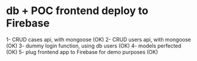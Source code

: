 # db + POC frontend deploy to Firebase

1- CRUD cases api, with mongoose (OK)
2- CRUD users api, with mongoose (OK)
3- dummy login function, using db users (OK)
4- models perfected (OK)
5- plug frontend app to Firebase for demo purposes (OK)
